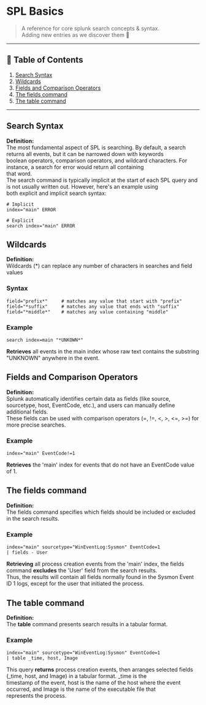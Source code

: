 # SPL Basics

> A reference for core splunk search concepts & syntax. <br>
> Adding new entries as we discover them 🔎

---

## 📝 Table of Contents
1. [Search Syntax](#search-syntax)
2. [Wildcards](#wildcards)
3. [Fields and Comparison Operators](#fields-and-comparison-operators)
4. [The fields command](#the-fields-command)
5. [The table command](#the-table-command)

---

## Search Syntax

**Definition:**<br>
The most fundamental aspect of SPL is searching. By default, a search returns all events, but it can be narrowed down with keywords <br>
boolean operators, comparison operators, and wildcard characters. For instance, a search for error would return all containing <br>
that word. <br>
The search command is typically implicit at the start of each SPL query and is not usually written out. However, here's an example using <br>
both explicit and implicit search syntax: <br>

```spl
# Implicit
index="main" ERROR

# Explicit
search index="main" ERROR
```

## Wildcards

**Definition:**<br>
Wildcards (*) can replace any number of characters in searches and field values <br>

### Syntax <br>
```spl
field="prefix*"     # matches any value that start with "prefix"
field="*suffix"     # matches any value that ends with "suffix"
field="*middle*"    # matches any value containing "middle"
```
### Example <br>
```spl
search index=main "*UNKOWN*"
```
**Retrieves** all events in the main index whose raw text contains the substring "UNKNOWN" anywhere in the event. <br>

## Fields and Comparison Operators

**Definition:**<br>
Splunk automatically identifies certain data as fields (like source, sourcetype, host, EventCode, etc.), and users can manually define additional fields. <br>
These fields can be used with comparison operators (=, !=, <, >, <=, >=) for more precise searches. <br>

### Example <br>
```spl
index="main" EventCode!=1
```
**Retrieves** the 'main' index for events that do not have an EventCode value of 1. <br>

## The fields command

**Definition:**<br>
The fields command specifies which fields should be included or excluded in the search results. <br>

### Example <br>
```spl
index="main" sourcetype="WinEventLog:Sysmon" EventCode=1
| fields - User
```
**Retrieving** all process creation events from the 'main' index, the fields command **excludes** the 'User' field from the search results. <br>
Thus, the results will contain all fields normally found in the Sysmon Event ID 1 logs, except for the user that initiated the process. <br>

## The table command

**Definition:**<br>
The **table** command presents search results in a tabular format. <br>

### Example <br>
```spl
index="main" sourcetype="WinEventLog:Sysmon" EventCode=1
| table _time, host, Image
```
This query **returns** process creation events, then arranges selected fields (_time, host, and Image) in a tabular format. _time is the <br>
timestamp of the event, host is the name of the host where the event occurred, and Image is the name of the executable file that <br>
represents the process. <br>
